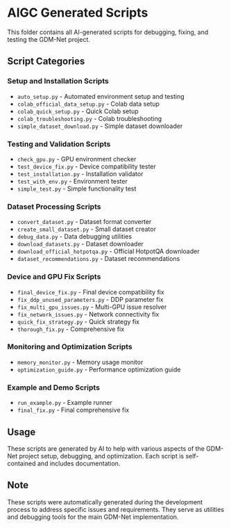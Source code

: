 # AIGC Generated Scripts

This folder contains all AI-generated scripts for debugging, fixing, and testing the GDM-Net project.

## Script Categories

### Setup and Installation Scripts
- `auto_setup.py` - Automated environment setup and testing
- `colab_official_data_setup.py` - Colab data setup
- `colab_quick_setup.py` - Quick Colab setup
- `colab_troubleshooting.py` - Colab troubleshooting
- `simple_dataset_download.py` - Simple dataset downloader

### Testing and Validation Scripts
- `check_gpu.py` - GPU environment checker
- `test_device_fix.py` - Device compatibility tester
- `test_installation.py` - Installation validator
- `test_with_env.py` - Environment tester
- `simple_test.py` - Simple functionality test

### Dataset Processing Scripts
- `convert_dataset.py` - Dataset format converter
- `create_small_dataset.py` - Small dataset creator
- `debug_data.py` - Data debugging utilities
- `download_datasets.py` - Dataset downloader
- `download_official_hotpotqa.py` - Official HotpotQA downloader
- `dataset_recommendations.py` - Dataset recommendations

### Device and GPU Fix Scripts
- `final_device_fix.py` - Final device compatibility fix
- `fix_ddp_unused_parameters.py` - DDP parameter fix
- `fix_multi_gpu_issues.py` - Multi-GPU issue resolver
- `fix_network_issues.py` - Network connectivity fix
- `quick_fix_strategy.py` - Quick strategy fix
- `thorough_fix.py` - Comprehensive fix

### Monitoring and Optimization Scripts
- `memory_monitor.py` - Memory usage monitor
- `optimization_guide.py` - Performance optimization guide

### Example and Demo Scripts
- `run_example.py` - Example runner
- `final_fix.py` - Final comprehensive fix

## Usage

These scripts are generated by AI to help with various aspects of the GDM-Net project setup, debugging, and optimization. Each script is self-contained and includes documentation.

## Note

These scripts were automatically generated during the development process to address specific issues and requirements. They serve as utilities and debugging tools for the main GDM-Net implementation.

